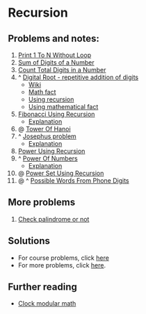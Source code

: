 # Recursion

## Problems and notes:
1. [Print 1 To N Without Loop](https://practice.geeksforgeeks.org/problems/print-1-to-n-without-using-loops/1)
2. [Sum of Digits of a Number](https://practice.geeksforgeeks.org/problems/sum-of-digits-of-a-number/1)
3. [Count Total Digits in a Number](https://practice.geeksforgeeks.org/problems/count-total-digits-in-a-number/1)
4. ^ [Digital Root - repetitive addition of digits](https://practice.geeksforgeeks.org/problems/digital-root/1)
    - [Wiki](https://en.wikipedia.org/wiki/Digital_root)
    - [Math fact](http://www.sjsu.edu/faculty/watkins/Digitsum0.htm)
    - [Using recursion]()
    - [Using mathematical fact](https://www.geeksforgeeks.org/digital-rootrepeated-digital-sum-given-integer/)
5. [Fibonacci Using Recursion](https://practice.geeksforgeeks.org/problems/fibonacci-using-recursion/1)
    - [Explanation](https://www.youtube.com/watch?v=zg-ddPbzcKM)
6. @ [Tower Of Hanoi](https://practice.geeksforgeeks.org/problems/tower-of-hanoi/1)
7. ^ [Josephus problem](https://practice.geeksforgeeks.org/problems/josephus-problem/1)
    - [Explanation](https://www.geeksforgeeks.org/josephus-problem-set-1-a-on-solution/)
8. [Power Using Recursion](https://practice.geeksforgeeks.org/problems/power-using-recursion/1)
9. ^ [Power Of Numbers](https://practice.geeksforgeeks.org/problems/power-of-numbers/0)
    - [Explanation](https://www.geeksforgeeks.org/modular-exponentiation-recursive/)
10. @ [Power Set Using Recursion](https://practice.geeksforgeeks.org/problems/power-set-using-recursion/1)
11. @ ^ [Possible Words From Phone Digits](https://practice.geeksforgeeks.org/problems/possible-words-from-phone-digits/1)

## More problems
1. [Check palindrome or not](https://www.geeksforgeeks.org/recursive-function-check-string-palindrome/)

## Solutions
- For course problems, click [here](https://github.com/thecoducer/GeeksForGeeks_DSA_Course_Solutions/blob/master/Recursion)
- For more problems, click [here](https://github.com/thecoducer/GeeksForGeeks_DSA_Course_Solutions/tree/master/Recursion/More).

## Further reading
- [Clock modular math](https://medium.com/i-math/intro-to-modular-arithmetic-34ad9d4537d1)
